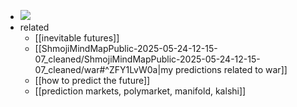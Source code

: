   * ![](https://twitter.com/Shmojii/status/1642457752541990917)
  * related
    * [[inevitable futures]]
    * [[ShmojiMindMapPublic-2025-05-24-12-15-07_cleaned/ShmojiMindMapPublic-2025-05-24-12-15-07_cleaned/war#^ZFY1LvW0a|my predictions related to war]]
    * [[how to predict the future]]
    * [[prediction markets, polymarket, manifold, kalshi]]
